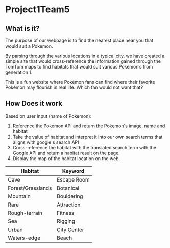 # Project1Team5

## What is it?
The purpose of our webpage is to find the nearest place near you that would suit a Pokémon.

By parsing through the various locations in a typical city, we have created a simple site that would cross-reference the information gained through the TomTom maps to find habitats that would suit various Pokémon’s from generation 1.

This is a fun website where Pokémon fans can find where their favorite Pokémon may flourish in real life. Which fan would not want that?
## How Does it work

Based on user input (name of Pokemon):
1. Reference the Pokemon API and return the Pokemon's image, name and habitat
2. Take the value of habitat and interpret it into our own search terms that aligns with google's search API
3. Cross-reference the habitat  with the translated search term with the Google API and return a habitat result on the page. 
4. Display the map of the habitat location on the web.


| Habitat           | Keyword     |
|-------------------|-------------|
| Cave              | Escape Room |
| Forest/Grasslands | Botanical   |
| Mountain          | Bouldering  |
| Rare              | Attraction  |
| Rough-terrain     | Fitness     |
| Sea               | Rigging     |
| Urban             | City Center |
| Waters-edge       | Beach       |
